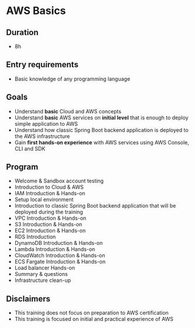# AWS Basics
## Duration
* 8h

## Entry requirements
* Basic knowledge of any programming language

## Goals
* Understand **basic** Cloud and AWS concepts
* Understand **basic** AWS services on **initial level** that is enough to deploy simple application to AWS
* Understand how classic Spring Boot backend application is deployed to the AWS infrastructure
* Gain **first hands-on experience** with AWS services using AWS Console, CLI and SDK

## Program
* Welcome & Sandbox account testing
* Introduction to Cloud & AWS
* IAM Introduction & Hands-on
* Setup local environment
* Introduction to classic Spring Boot backend application that will be deployed during the training
* VPC Introduction & Hands-on
* S3 Introduction & Hands-on
* EC2 Introduction & Hands-on
* RDS Introduction
* DynamoDB Introduction & Hands-on
* Lambda Introduction & Hands-on
* CloudWatch Introduction & Hands-on
* ECS Fargate Introduction & Hands-on
* Load balancer Hands-on
* Summary & questions
* Infrastructure clean-up

## Disclaimers
* This training does not focus on preparation to AWS certification
* This training is focused on initial and practical experience of AWS

